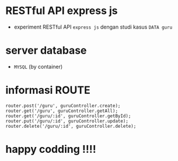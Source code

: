 # RESTful API  express js

- experiment RESTful API `express js` dengan studi kasus `DATA guru`

# server database

- `MYSQL` (by container)

# informasi ROUTE
```
router.post('/guru', guruController.create);
router.get('/guru', guruController.getAll);
router.get('/guru/:id', guruController.getById);
router.put('/guru/:id', guruController.update);
router.delete('/guru/:id', guruController.delete);
```

# happy codding !!!!